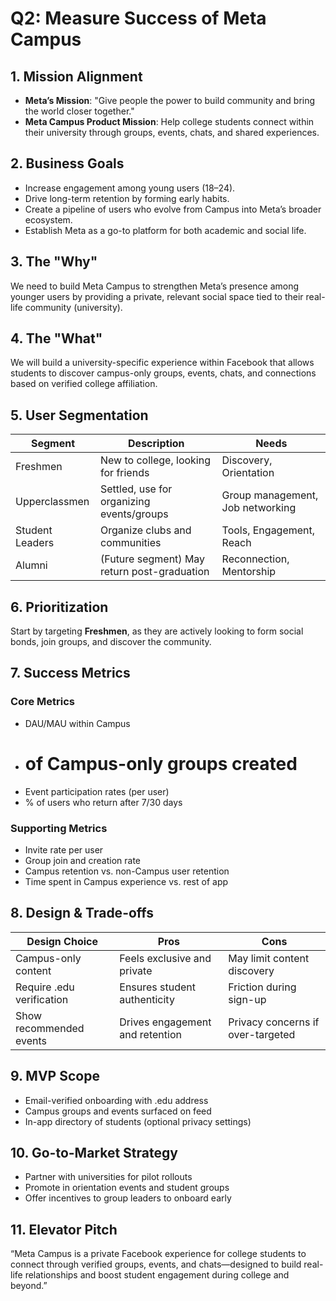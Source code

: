 # Q2: Measure Success of Meta Campus

## 1. Mission Alignment
- **Meta’s Mission**: "Give people the power to build community and bring the world closer together."
- **Meta Campus Product Mission**: Help college students connect within their university through groups, events, chats, and shared experiences.

## 2. Business Goals
- Increase engagement among young users (18–24).
- Drive long-term retention by forming early habits.
- Create a pipeline of users who evolve from Campus into Meta’s broader ecosystem.
- Establish Meta as a go-to platform for both academic and social life.

## 3. The "Why"
We need to build Meta Campus to strengthen Meta’s presence among younger users by providing a private, relevant social space tied to their real-life community (university).

## 4. The "What"
We will build a university-specific experience within Facebook that allows students to discover campus-only groups, events, chats, and connections based on verified college affiliation.

## 5. User Segmentation

| Segment             | Description                               | Needs                            |
|---------------------|-------------------------------------------|----------------------------------|
| Freshmen            | New to college, looking for friends       | Discovery, Orientation           |
| Upperclassmen       | Settled, use for organizing events/groups | Group management, Job networking |
| Student Leaders     | Organize clubs and communities            | Tools, Engagement, Reach         |
| Alumni              | (Future segment) May return post-graduation | Reconnection, Mentorship       |

## 6. Prioritization
Start by targeting **Freshmen**, as they are actively looking to form social bonds, join groups, and discover the community.

## 7. Success Metrics

### Core Metrics
- DAU/MAU within Campus
- # of Campus-only groups created
- Event participation rates (per user)
- % of users who return after 7/30 days

### Supporting Metrics
- Invite rate per user
- Group join and creation rate
- Campus retention vs. non-Campus user retention
- Time spent in Campus experience vs. rest of app

## 8. Design & Trade-offs

| Design Choice             | Pros                                        | Cons                               |
|---------------------------|---------------------------------------------|------------------------------------|
| Campus-only content       | Feels exclusive and private                 | May limit content discovery        |
| Require .edu verification | Ensures student authenticity                | Friction during sign-up            |
| Show recommended events   | Drives engagement and retention             | Privacy concerns if over-targeted  |

## 9. MVP Scope
- Email-verified onboarding with .edu address
- Campus groups and events surfaced on feed
- In-app directory of students (optional privacy settings)

## 10. Go-to-Market Strategy
- Partner with universities for pilot rollouts
- Promote in orientation events and student groups
- Offer incentives to group leaders to onboard early

## 11. Elevator Pitch
“Meta Campus is a private Facebook experience for college students to connect through verified groups, events, and chats—designed to build real-life relationships and boost student engagement during college and beyond.”
